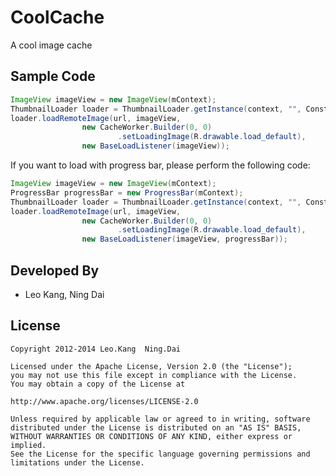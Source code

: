 CoolCache
=========

A cool image cache


Sample Code
-----------
```java
ImageView imageView = new ImageView(mContext);
ThumbnailLoader loader = ThumbnailLoader.getInstance(context, "", Constant.CACHE_DIR);
loader.loadRemoteImage(url, imageView,
				new CacheWorker.Builder(0, 0)
						.setLoadingImage(R.drawable.load_default),
				new BaseLoadListener(imageView));
```


If you want to load with progress bar, please perform the following code:

```java
ImageView imageView = new ImageView(mContext);
ProgressBar progressBar = new ProgressBar(mContext);
ThumbnailLoader loader = ThumbnailLoader.getInstance(context, "", Constant.CACHE_DIR);
loader.loadRemoteImage(url, imageView,
				new CacheWorker.Builder(0, 0)
						.setLoadingImage(R.drawable.load_default),
				new BaseLoadListener(imageView, progressBar));
```


Developed By
------------
* Leo Kang, Ning Dai

License
-------

    Copyright 2012-2014 Leo.Kang  Ning.Dai
    
    Licensed under the Apache License, Version 2.0 (the "License");
    you may not use this file except in compliance with the License.
    You may obtain a copy of the License at
    
    http://www.apache.org/licenses/LICENSE-2.0
    
    Unless required by applicable law or agreed to in writing, software
    distributed under the License is distributed on an "AS IS" BASIS,
    WITHOUT WARRANTIES OR CONDITIONS OF ANY KIND, either express or implied.
    See the License for the specific language governing permissions and
    limitations under the License.

[1]: https://play.google.com/store/apps/details?id=com.pure.girls
